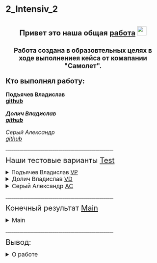 **2_Intensiv_2**
==================================================================

<h1 align="center"><summary style="font-size: 24px;">Привет это наша общая <a href="https://github.com/Sr123Saha/2_Intensiv_2" target="_blank">работа</a> 
<img src="https://github.com/blackcater/blackcater/raw/main/images/Hi.gif" height="30"/></summary></h1>
<h2 align="center">Работа создана в образовтельных целях в ходе выполнениея кейса от комапании "Самолет".</h2>


<h3><summary style="font-size: 23px;">Кто выполнял работу:</summary></h3>
<h4 style="margin-bottom: 12px;"><summary style="font-size: 18px;">Подъячев Владислав<br><a href="https://github.com/darinbtw" target="_blank">github</a></summary></h4>
<h5 style="margin-bottom: 12px;"><summary style="font-size: 18px;">Долич Владислав<br><a href="https://github.com/vostakov" target="_blank">github</a></summary></h5>
<h6 style="margin-bottom: 12px;"><summary style="font-size: 18px;">Серый Александр<br><a href="https://github.com/Sr123Saha" target="_blank">github</a></summary></h6>

<h7></h7>
<h7></h7>
<h7></h7>
<h9>_______________________________________________________</h9>

<h8 align="center"><summary style="font-size: 24px;">Наши тестовые варианты  <a href="https://github.com/Sr123Saha/2_Intensiv_2/tree/main/Test" target="_blank">Test</a></summary> </h8>



<details style="text-align: left;">

  <summary style="font-size: 18px;">Подъячев Владислав  <a href="https://github.com/Sr123Saha/2_Intensiv_2/tree/main/Test/VP" target="_blank">VP</a></summary>

  <ul style="list-style-type: disc; padding-left: 20px; font-size: 14px; text-align: left;">
    <li><a href="https://github.com/Sr123Saha/2_Intensiv_2/blob/main/Test/VP/Baseline_with_filter_info.ipynb" target="_blank">Baseline_with_filter_info.ipynb</a> — baseline</li>
    <li><a href="https://github.com/Sr123Saha/2_Intensiv_2/blob/main/Test/VP/Baseline_with_filter_info.html" target="_blank">Baseline_with_filter_info.html</a> — baseline экспортированный в html</li>
    <li><a href="https://github.com/Sr123Saha/2_Intensiv_2/blob/main/Test/VP/valid.ipynb">valid_filtred.csv</a> — обработка изначальных данных valid</li>
    <li><a href="https://github.com/Sr123Saha/2_Intensiv_2/blob/main/Test/VP/valid_edit.csv" target="_blank">valid_edit.csv</a> — обработанные данные valid</li>
    <li><a href="https://github.com/Sr123Saha/2_Intensiv_2/blob/main/Test/VP/train_edit.csv">train_edit.csv</a> — обработанные данные train</li>
</ul>
</details>


<details style="text-align: left;">
  <summary style="font-size: 19px;">Долич Владислав <a href="https://github.com/Sr123Saha/2_Intensiv_2/tree/main/Test/VD" target="_blank">VD</a></summary>
  
  <ul style="list-style-type: disc; padding-left: 20px; font-size: 14px; text-align: left;">
    <li><a href="https://github.com/Sr123Saha/2_Intensiv_2/blob/main/Test/VD/Untitled-1.ipynb" target="_blank">untilted-1.ipynb</a> — обработка test.csv и valid.csv</li>
    <li><a href="https://github.com/Sr123Saha/2_Intensiv_2/blob/main/Test/VD/dogma4.csv" target="_blank">dogma4.csv</a> — обработанные изначальные данные train</li>
    <li><a href="https://github.com/Sr123Saha/2_Intensiv_2/blob/main/Test/VD/dogma5.csv" target="_blank">dogma5.csv</a> — обработанные изначальные данные valid</li>
    <li><a href="https://github.com/Sr123Saha/2_Intensiv_2/blob/main/Test/VD/test.ipynb" target="_blank">test.ipynb</a> — тестовый baseline</li>
    <li><a href="https://github.com/Sr123Saha/2_Intensiv_2/blob/main/Test/VD/mina.ipynb" target="_blank">mina.ipynb</a> — первая модель</li>
    <li><a href="https://github.com/Sr123Saha/2_Intensiv_2/blob/main/Test/VD/submission_file.csv" target="_blank">submission_file.csv</a> — обработанные изначальные данные valid</li>
    <li><a href="https://github.com/Sr123Saha/2_Intensiv_2/blob/main/Test/VD/vd_cleaned.csv" target="_blank">tr_cleaned.csv</a> — очищенные данные  train </li>
    <li><a href="https://github.com/Sr123Saha/2_Intensiv_2/blob/main/Test/VD/tr_cleaned.csv" target="_blank">vd_cleaned.csv</a> — очищенные данные  valid</li>
  </ul>
</details>

<details style="text-align: left;">
  <summary style="font-size: 19px;">Серый Александр <a href="https://github.com/Sr123Saha/2_Intensiv_2/tree/main/Test/AC" target="_blank">AC</a></summary>
  
  <ul style="list-style-type: disc; padding-left: 20px; font-size: 14px; text-align: left;">
    <li><a href="https://github.com/Sr123Saha/2_Intensiv_2/blob/main/Test/AC/baseline.ipynb" target="_blank">baseline.ipynb</a> — baseline</li>
    <li><a href="https://github.com/Sr123Saha/2_Intensiv_2/blob/main/Test/AC/tMod.ipynb" target="_blank">tMod.ipynb</a> — тест различных моделей</li>
    <li><a href="https://github.com/Sr123Saha/2_Intensiv_2/blob/main/Test/AC/trein.csv" target="_blank">trein.csv</a> — обработанные изначальные данные train</li>
    <li><a href="https://github.com/Sr123Saha/2_Intensiv_2/blob/main/Test/AC/val.csv" target="_blank">val.csv</a> — обработанные изначальные данные valid</li>
    
</ul>


</details>

<h7> </h7>
<h7> </h7>
<h7> </h7>


<h12>_______________________________________________________</h12>

<h8 align="center"><summary style="font-size: 24px;">Конечный результат <a href="https://github.com/Sr123Saha/2_Intensiv_2/tree/main/main" target="_blank">Main</a></summary> </h8>

<details style="text-align: left;">
  <summary style="font-size: 19px;">Main</a></summary></summary>
  <ul style="list-style-type: disc; padding-left: 20px; font-size: 14px; text-align: left;">
    <li><a href="https://github.com/Sr123Saha/2_Intensiv_2/blob/main/main/50on50.ipynb" target="_blank">50on50.ipynb</a> — данные для проверки работы модели и для проверки результата при одинаковом количестве нулей и едениц в тестовых данных</li>
    <li><a href="https://github.com/Sr123Saha/2_Intensiv_2/blob/main/main/main.ipynb" target="_blank">main.ipynb</a> — конечная работа</li>
    <li><a href="https://github.com/Sr123Saha/2_Intensiv_2/blob/main/main/train.csv" target="_blank">train.csv</a> — данные выданные нам для обучения</li>
    <li><a href="https://github.com/Sr123Saha/2_Intensiv_2/blob/main/main/valid.csv" target="_blank">valid.csv</a> — данные выданные нам для тестирования</li>
    
</ul>
</details>



<h12>_______________________________________________________</h12>


<h8 align="center"><summary style="font-size: 24px;">Вывод:</summary> </h8>
<details style="text-align: left;">
  <summary style="font-size: 19px;">О работе</summary>
  
  <ul style="list-style-type: disc; padding-left: 20px; font-size: 14px; text-align: left;">
    <li>Работа была достаточно интересной и сложной. Мы узнали много нового, а также впервые построили несколько моделей. Думаю судить строго не стоит так как это наша первая работа с такими типами данных и моделями. Тем не менее, мы готовы к конструктивной критике так как без неё сложно выявить ошибки и исправить их, что в свою очередь помогает нам продвигаться дальше в обучении..</li>
</ul>
</details>


 











<!-- 
Папка Test создана и разделена на каждого учасника, для того, чтобы не мешать друг другу разработкой в 1 файле, а так же, чтобы каждый поэкспериментировал. Так же, чтобы имелась возможность иногда подсмотреть у другого и использовать это.
В ней находятся три бейслайна, а так же первые самостоятельные попытки каждого, в соответствующих их инициалам папках.

Папка Main является главной ветвью разработки, где создаётся итоговая модель.

ВНИМАНИЕ !!! ПАПКА ТЕСТ ЭТО НАШЕ ПОЛЕ ЭКСПЕРИМЕНТОВ ЧТОБЫ УЛУЧШИТЬ КОНЕЧНЫЙ РЕЗУЛЬТАТ 


Работу выполняют

ИСП-23в

Подъячев Владислав Алексеевич
экспериментировал в Test\VP

Долич Владислав Андреевич
экспериментировал в Test\VD

ИСП-22

Серый Александр Вадимович
экспериментировал в Test\AC  -->
